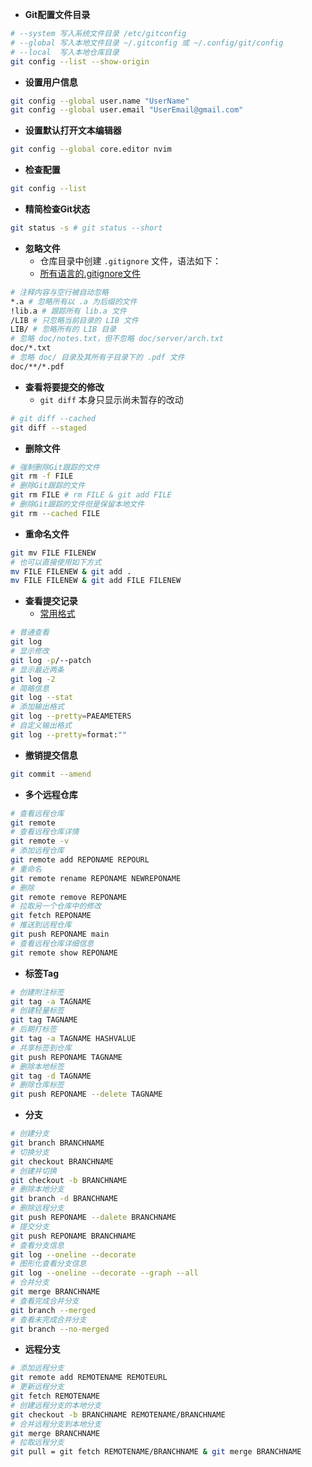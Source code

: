 - **Git配置文件目录**

```bash
# --system 写入系统文件目录 /etc/gitconfig 
# --global 写入本地文件目录 ~/.gitconfig 或 ~/.config/git/config 
# --local  写入本地仓库目录 
git config --list --show-origin 
```

- **设置用户信息**

```bash
git config --global user.name "UserName"
git config --global user.email "UserEmail@gmail.com"
```
	
- **设置默认打开文本编辑器**

```bash
git config --global core.editor nvim
```

- **检查配置**

```bash
git config --list
```

- **精简检查Git状态**

```bash
git status -s # git status --short
```

- **忽略文件**
	- 仓库目录中创建  `.gitignore` 文件，语法如下：
	-  [所有语言的.gitignore文件](https://github.com/github/gitignore) 

```bash
# 注释内容与空行被自动忽略
*.a # 忽略所有以 .a 为后缀的文件
!lib.a # 跟踪所有 lib.a 文件
/LIB # 只忽略当前目录的 LIB 文件
LIB/ # 忽略所有的 LIB 目录
# 忽略 doc/notes.txt，但不忽略 doc/server/arch.txt
doc/*.txt
# 忽略 doc/ 目录及其所有子目录下的 .pdf 文件
doc/**/*.pdf
```

- **查看将要提交的修改**
	- `git diff` 本身只显示尚未暂存的改动

```bash
# git diff --cached
git diff --staged
```

- **删除文件**

```bash
# 强制删除Git跟踪的文件
git rm -f FILE
# 删除Git跟踪的文件
git rm FILE # rm FILE & git add FILE
# 删除Git跟踪的文件但是保留本地文件
git rm --cached FILE
```

- **重命名文件**

```bash
git mv FILE FILENEW
# 也可以直接使用如下方式
mv FILE FILENEW & git add .
mv FILE FILENEW & git add FILE FILENEW
```

- **查看提交记录**
	- [常用格式](https://git-scm.com/book/zh/v2/ch00/pretty_format) 

```bash
# 普通查看
git log
# 显示修改
git log -p/--patch
# 显示最近两条
git log -2
# 简略信息
git log --stat
# 添加输出格式
git log --pretty=PAEAMETERS
# 自定义输出格式
git log --pretty=format:""
```

- **撤销提交信息**

```bash
git commit --amend
```

- **多个远程仓库**

```bash
# 查看远程仓库
git remote
# 查看远程仓库详情
git remote -v
# 添加远程仓库
git remote add REPONAME REPOURL
# 重命名
git remote rename REPONAME NEWREPONAME
# 删除
git remote remove REPONAME
# 拉取另一个仓库中的修改
git fetch REPONAME
# 推送到远程仓库
git push REPONAME main
# 查看远程仓库详细信息
git remote show REPONAME
```
- **标签Tag**

```bash
# 创建附注标签
git tag -a TAGNAME
# 创建轻量标签
git tag TAGNAME
# 后期打标签
git tag -a TAGNAME HASHVALUE
# 共享标签到仓库
git push REPONAME TAGNAME
# 删除本地标签
git tag -d TAGNAME
# 删除仓库标签
git push REPONAME --delete TAGNAME
```

- **分支**

```bash
# 创建分支
git branch BRANCHNAME
# 切换分支
git checkout BRANCHNAME
# 创建并切换
git checkout -b BRANCHNAME
# 删除本地分支
git branch -d BRANCHNAME
# 删除远程分支
git push REPONAME --dalete BRANCHNAME
# 提交分支
git push REPONAME BRANCHNAME
# 查看分支信息
git log --oneline --decorate
# 图形化查看分支信息
git log --oneline --decorate --graph --all
# 合并分支
git merge BRANCHNAME
# 查看完成合并分支
git branch --merged
# 查看未完成合并分支
git branch --no-merged
```

- **远程分支**

```bash
# 添加远程分支
git remote add REMOTENAME REMOTEURL
# 更新远程分支
git fetch REMOTENAME
# 创建远程分支的本地分支
git checkout -b BRANCHNAME REMOTENAME/BRANCHNAME
# 合并远程分支到本地分支
git merge BRANCHNAME
# 拉取远程分支
git pull = git fetch REMOTENAME/BRANCHNAME & git merge BRANCHNAME
```


